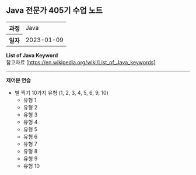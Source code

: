 ## Java 전문가 405기 수업 노트
<table>
  <tr>
    <th>과정</th>
    <td>Java</td>
  </tr>
  <tr>
    <th>일자</th>
    <td>2023-01-09</td>
  </tr>
</table>

**List of Java Keyword** <br>
참고자료 [https://en.wikipedia.org/wiki/List_of_Java_keywords]

<hr>

**제어문 연습**
* 별 찍기 10가지 유형 (1, 2, 3, 4, 5, 6, 9, 10)
    * 유형 1
    * 유형 2
    * 유형 3
    * 유형 4
    * 유형 5
    * 유형 6
    * 유형 7
    * 유형 8
    * 유형 9
    * 유형 10
